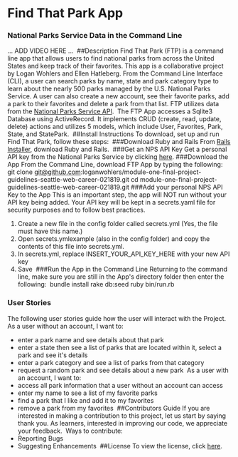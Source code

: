 # Find That Park App
### National Parks Service Data in the Command Line
... ADD VIDEO HERE ...
​
##Description
Find That Park (FTP) is a command line app that allows users to find national parks from across the United States and keep track of their favorites. This app is a collaborative project by Logan Wohlers and Ellen Hatleberg. From the Command Line Interface (CLI), a user can search parks by name, state and park category type to learn about the nearly 500 parks managed by the U.S. National Parks Service. A user can also create a new account, see their favorite parks, add a park to their favorites and delete a park from that list. FTP utilizes data from the [National Parks Service API](https://www.nps.gov/subjects/developer/index.htm).
​
The FTP App accesses a Sqlite3 Database using ActiveRecord. It implements CRUD (create, read, update, delete) actions and utilizes 5 models, which include User, Favorites, Park, State, and StatePark.
​
##Install Instructions
To download, set up and run Find That Park, follow these steps:
​
###Download Ruby and Rails
From [Rails Installer](http://railsinstaller.org/en), download Ruby and Rails.
​
###Get an NPS API Key
Get a personal API key from the National Parks Service by clicking [here](https://www.nps.gov/subjects/developer/get-started.htm).
​
###Download the App
From the Command Line, download FTP App by typing the following:
​
git clone git@github.com:loganwohlers/module-one-final-project-guidelines-seattle-web-career-021819.git
cd module-one-final-project-guidelines-seattle-web-career-021819.git
​
###Add your personal NPS API Key to the App
This is an important step, the app will NOT run without your API key being added. Your API key will be kept in a secrets.yaml file for security purposes and to follow best practices.
1. Create a new file in the config folder called secrets.yml (Yes, the file must have this name.)
2. Open secrets.ymlexample (also in the config folder) and copy the contents of this file into secrets.yml.
3. In secrets.yml, replace INSERT_YOUR_API_KEY_HERE with your new API key
4. Save
​
###Run the App in the Command Line
Returning to the command line, make sure you are still in the App's directory folder then enter the following:
​
bundle install
rake db:seed
ruby bin/run.rb
​
### User Stories
The following user stories guide how the user will interact with the Project.
​
As a user without an account, I want to:
* enter a park name and see details about that park
* enter a state then see a list of parks that are located within it, select a park and see it's details
* enter a park category and see a list of parks from that category
* request a random park and see details about a new park
​
As a user with an account, I want to:
* access all park information that a user without an account can access
* enter my name to see a list of my favorite parks
* find a park that I like and add it to my favorites
* remove a park from my favorites
​
##Contributors Guide
If you are interested in making a contribution to this project, let us start by saying thank you. As learners, interested in improving our code, we appreciate your feedback.
​
Ways to contribute:
* Reporting Bugs
* Suggesting Enhancements
​
##License
To view the license, click [here](https://github.com/loganwohlers/module-one-final-project-guidelines-seattle-web-career-021819/blob/master/LICENSE.md).

